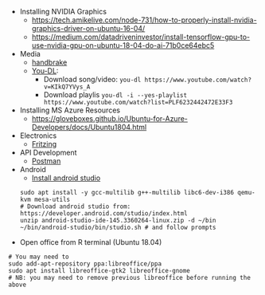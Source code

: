 * Installing NVIDIA Graphics
  * https://tech.amikelive.com/node-731/how-to-properly-install-nvidia-graphics-driver-on-ubuntu-16-04/
  * https://medium.com/datadriveninvestor/install-tensorflow-gpu-to-use-nvidia-gpu-on-ubuntu-18-04-do-ai-71b0ce64ebc5
* Media
  * [handbrake](https://handbrake.fr/)
  * [You-DL](https://rg3.github.io/youtube-dl/):
    * Download song/video: ```you-dl https://www.youtube.com/watch?v=KIkQ7YVys_A```
    * Download playlis ```you-dl -i --yes-playlist https://www.youtube.com/watch?list=PLF6232442472E33F3```
* Installing MS Azure Resources
  * https://gloveboxes.github.io/Ubuntu-for-Azure-Developers/docs/Ubuntu1804.html
* Electronics
  * [Fritzing](http://fritzing.org/)
* API Development
  * [Postman](https://www.getpostman.com/)
* Android
  * [Install android studio]()
   ``` 
   sudo apt install -y gcc-multilib g++-multilib libc6-dev-i386 qemu-kvm mesa-utils
   # Download android studio from: https://developer.android.com/studio/index.html
   unzip android-studio-ide-145.3360264-linux.zip -d ~/bin
   ~/bin/android-studio/bin/studio.sh # and follow prompts
   ```
* Open office from R terminal (Ubuntu 18.04)
```
# You may need to 
sudo add-apt-repository ppa:libreoffice/ppa
sudo apt install libreoffice-gtk2 libreoffice-gnome
# NB: you may need to remove previous libreoffice before running the above
```
